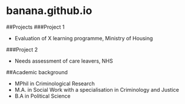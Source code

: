 # banana.github.io

##Projects
###Project 1
- Evaluation of X learning programme, Ministry of Housing

###Project 2
- Needs assessment of care leavers, NHS

##Academic background
- MPhil in Criminological Research
- M.A. in Social Work with a specialisation in Criminology and Justice
- B.A in Political Science
